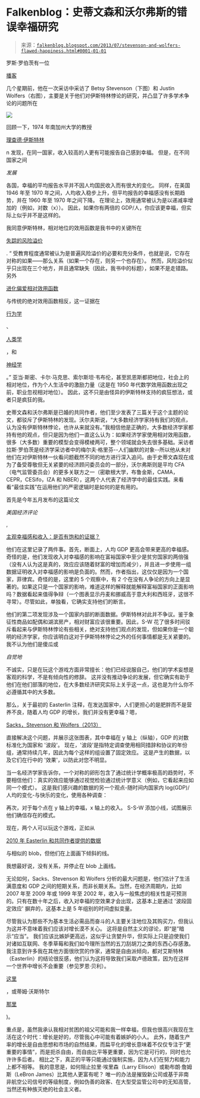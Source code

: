 <!--yml

类别：未分类

日期：2024-05-12 20:04:33

-->

# Falkenblog：史蒂文森和沃尔弗斯的错误幸福研究

> 来源：[`falkenblog.blogspot.com/2013/07/stevenson-and-wolfers-flawed-happiness.html#0001-01-01`](http://falkenblog.blogspot.com/2013/07/stevenson-and-wolfers-flawed-happiness.html#0001-01-01)

罗斯·罗伯茨有一位

[播客](http://www.econtalk.org/archives/2013/06/stevenson_and_w.html#more)

几个星期前，他在一次采访中采访了 Betsy Stevenson（下图）和 Justin Wolfers（右图），主要是关于他们对伊斯特林悖论的研究，并凸显了许多学术争论的问题所在

![](https://blogger.googleusercontent.com/img/b/R29vZ2xl/AVvXsEhfnK2V4aj8_wRJkl45UkY6fP1MYkEaOvtK6PzRhBJ5kmte4lOiG6GtCkdAZOMMQVTcdQ7cKEbCNlUIfNKSh79jrRiF2nkgQDxqBFxwBSlz0W6yRRm2rp4gloP_yCLLXZsxfsTwXA/s1600/Betsey.jpg)

回顾一下，1974 年南加州大学的教授

[理查德·伊斯特林](http://en.wikipedia.org/wiki/Easterlin_paradox)

n 发现，在同一国家，收入较高的人更有可能报告自己感到幸福。 但是，在不同国家之间

*发展*

各国，幸福的平均报告水平并不因人均国民收入而有很大的变化。 同样，在美国 1946 年至 1970 年之间，人均收入稳步上升，但平均报告的幸福感没有长期趋势，并在 1960 年至 1970 年之间下降。 在理论上，效用通常被认为是以递减率增加的（例如，对数（x））。 因此，如果你有两倍的 GDP/人，你应该更幸福，但实际上似乎并不是这样的。

我同意伊斯特林，相对地位的效用函数是我书中的关键所在

[失踪的风险溢价](http://www.amazon.com/books/dp/1470110970)

. “ 受教育程度通常被认为是普遍风险溢价的必要和充分条件，也就是说，它存在对称的如果——那么关系（如果一个存在，则另一个也存在）。 然而，风险溢价似乎只出现在三个地方，并且通常缺失（因此，我书中的标题），如果不是走错路。 另外

[进化偏爱相对效用函数](http://www.econ.nyu.edu/user/debraj/Courses/NewRes08/Papers/rayo_becker_07.pdf)

与传统的绝对效用函数相反，这一证据在

[行为学](http://www.amazon.com/Zebras-Dont-Ulcers-Third-Edition/dp/0805073698)

、

[人类学](http://en.wikipedia.org/wiki/Human_Universals)

，和

[神经学](http://njc.rockefeller.edu/pdf2/InselFernald.pdf)

。” 亚当·斯密、卡尔·马克思、索尔斯坦·韦布伦，甚至凯恩斯都把地位，社会上的相对地位，作为个人生活中的激励力量（这是在 1950 年代数学效用函数出现之前，职业忽视相对地位）。 因此，这不只是由怪异的伊斯特林支持的疯狂想法，或者只是疯狂的我。

史蒂文森和沃尔弗斯是已婚的共同作者，他们至少发表了三篇关于这个主题的论文，都驳斥了伊斯特林的发现。沃尔夫斯说，“大多数经济学家持有我们的观点，认为没有伊斯特林悖论，也许从来就没有。”我相信他是正确的，大多数经济学家都持有他的观点，但只是因为他们一直这么认为：如果经济学家使用相对效用函数，很多（大多数）重要的模型会变得模棱两可，整个领域就会失去很多基础。采访者拉斯·罗伯茨是经济学采访者中的梅尔夫·格里芬--人们幽默的对象--所以他从未对他们在对伊斯特林一伙看问题截然不同的地方进行深入追问。由于史蒂文森现在成为了备受尊敬但无关紧要的经济顾问委员会的一部分，沃尔弗斯则是平均 CFA（电气监管委员会）的更多关联方之一（密歇根大学，布鲁金斯，CAMA，CEPR，CESifo，IZA 和 NBER），这两个人代表了经济学中的最佳实践。来看看“最佳实践”在运用他们的严密逻辑时是如何的是有用的。

首先是今年五月发布的这篇论文

*美国经济评论*

,

[主观幸福感和收入：是否有饱和的证据？](http://www.brookings.edu/research/papers/2013/04/subjective-well-being-income)

他们在这里记录了两件事。首先，断面上，人均 GDP 更高会带来更高的幸福感。奇怪的是，他们发现收入对幸福感的影响在富裕国家中至少是贫穷国家的两倍强（没有人认为这是真的，效应应该随着财富的增加而减少），并且进一步使用一组数据证明收入对幸福感的影响是负面的。然而，作者指出，这仅仅是因为一个国家，菲律宾。奇怪的是，这里的 5 个观察中，有 2 个在没有人争论的方向上是显著的。如果这只是一个国家的影响，难道这样的解释就能解释富裕国家的正面影响吗？数据看起来值得争辩（一个图表显示丹麦和挪威高于意大利和西班牙，这很不寻常）。尽管如此，单独看，它确实支持他们的断言。

他们的第二项发现涉及一个国家内部的断面数据。伊斯特林对此并不争议。鉴于象征性商品如配偶和湖滨房产，相对财富应该很重要。因此，S-W 花了很多时间驳斥看起来与伊斯特林悖论有些相关，绝对支持他们观点的发现，但如果你是一个聪明的经济学家，你应该明白这对于伊斯特林悖论之外的任何事情都是无关紧要的。我不认为他们是傻瓜或

*自觉地*

不诚实，只是在玩这个游戏方面非常擅长：他们已经说服自己，他们的学术妄想是客观的科学，不是有倾向性的修辞。 这并没有推动争论的发展，但它确实有助于他们在他们部落的地位，在大多数经济研究实际上关乎这一点，这也是为什么你不必遵循其中的大多数。

那么，关于最初的 Easterlin 注释，在发达国家中，人们更担心的是肥胖而不是营养不良，随着人均 GDP 的增长，我们并没有更幸福？嗯，

[Sacks，Stevenson 和 Wolfers（2013）](http://www.hks.harvard.edu/inequality/Seminar/Papers/Stevenson13-1.pdf)

直接解决这个问题，并展示这张图表，其中幸福在 y 轴上（纵轴），GDP 的对数标准化为国家和 '波段'。 现在，'波段'是指特定调查使用相同措辞和协议的年份组，通常持续几年，因此为每个这样的组设置了固定效应。 这是产生的数据，以及它们在行中的 '效果'，以防此对您不明显。

当一名经济学家告诉你，一个对称的卵形包含了通过统计学概率极高的趋势时，不要相信他们：真实的效应能够通过视觉检验通过统计学意义（例如，它看起来应如同一个模式）。 这是我们感兴趣的数据的另一个观点-随时间内国家内 log(GDP)/人均的变化-与快乐的变化，使用各种调查：

再次，对于每个点在 y 轴上的幸福，x 轴上的收入。 S-S-W 添加小线，试图展示他们确信存在的模式。

现在，两个人可以玩这个游戏，正如从

[2010 年 Easterlin 和共同作者提供的数据](http://www.pnas.org/content/107/52/22463.full)

与相似的 blob，但他们在上面画下倾斜的线。

我想最好说，没有关系，并停止在 blob 上画线。

无论如何，Sacks、Stevenson 和 Wolfers 分析的最大问题是，他们估计了生活满意度和 GDP 之间的短期关系，而非长期关系。当然，在经济周期内，比如 2007 年至 2009 年或 1999 年至 2002 年，收入与一般焦虑的相关性是可预测的。只有在数十年之后，收入对幸福的空效果才会出现，这基本上是通过 '波段固定效应' 摒弃的，这基本上是 5 年组别的时间虚拟变量。

尽管我认为那些不为基本生活必需品而奋斗的人主要关注地位及其购买力，但我认为这并不意味着我们应该对增长漠不关心。 这将是自然主义的谬论，即“是”暗示“应当”。 我们应该比嫉妒更高远，这似乎让贪婪升华，但实际上只是迫使我们对诸如互联网、冬季草莓和我们如今理所当然的五刀刮胡刀之类的东西心存感激。 我注意到许多我在其他方面很欣赏的作家，通常是自由派倾向，都对艾斯特林（Easterlin）的结论很反感，他们认为这将导致我们采取卢德政策，因为在这样一个世界中增长不会重要（参见罗恩·贝利）。

[这里](http://reason.com/archives/2013/05/03/more-money-more-happiness)

，或蒂姆·沃斯特尔

[那里](http://www.forbes.com/sites/timworstall/2013/05/04/the-importance-of-rejecting-the-easterlin-paradox/)

)。

重点是，虽然我承认我相对贫困的祖父可能和我一样幸福，但我也很高兴我现在生活在这个时代：增长是好的，尽管我心中可能有着嫉妒的小人。 此外，随着生产率的增长是自由思想和市场的自然结果，而扁平化的增长意味着不仅仅专注于“更重要的事情”，而是扼杀自由，而自由比平等更重要，因为它是可行的，同时也允许许多后者。 相比之下，真正的平等只能通过强制实施，因为人们在努力和能力上都不相等。 我的意思是，如何阻止拉里·埃里森（Larry Ellison）或勒布朗·詹姆斯（LeBron James）比其他人更富有呢？ 唯一的办法是摧毁新公司或基于非南非航空公司信号的等级制度，例如伪善的政客、在大型受监管公司中的无知高管，当然还有种族灭绝的社会主义者。
